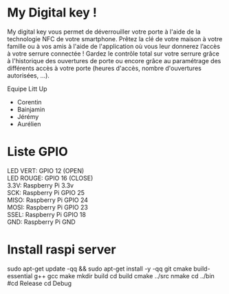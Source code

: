 # My Digital key !

My digital key vous permet de déverrouiller votre porte à l'aide de la technologie NFC de votre smartphone. Prêtez la clé de votre maison à votre famille ou à vos amis à l'aide de l'application où vous leur donnerez l’accès à votre serrure connectée ! Gardez le contrôle total sur votre serrure grâce à l'historique des ouvertures de porte ou encore grâce au paramétrage des différents accès à votre porte (heures d'accès, nombre d'ouvertures autorisées, …).

Equipe Litt Up

- Corentin 
- Bainjamin  
- Jérémy 
- Aurélien 

# Liste GPIO

LED VERT: GPIO 12 (OPEN)  
LED ROUGE: GPIO 16 (CLOSE)  
    3.3V: Raspberry Pi 3.3v  
    SCK: Raspberry Pi GPIO 25  
    MISO: Raspberry Pi GPIO 24  
    MOSI: Raspberry Pi GPIO 23  
    SSEL: Raspberry Pi GPIO 18  
    GND: Raspberry Pi GND  

# Install raspi server

sudo apt-get update -qq && sudo apt-get install -y -qq git cmake build-essential g++ gcc make
mkdir build
cd build
cmake ../src
nmake
cd ../bin
#cd Release
cd Debug
